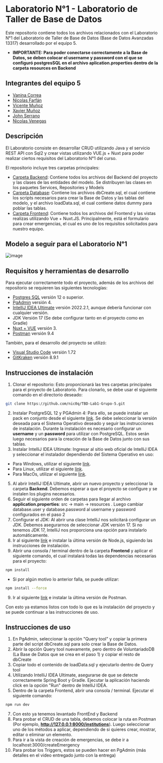 # Laboratorio N°1 - Laboratorio de Taller de Base de Datos
Este repositorio contiene todos los archivos relacionados con el Laboratorio N°1 del
Laboratorio de Taller de Base de Datos (Base de Datos Avanzadas 13317) desarrollado
por el equipo 5. 

* **IMPORTANTE: Para poder conectarse correctamente a la Base de Datos, se deben colocar el username y password con el que se configuró postgresSQL en el archivo aplication.properties dentro de la carpeta resources en Backend**

## Integrantes del equipo 5
* [Vanina Correa](https://github.com/Vanina11)
* [Nícolas Farfán](https://github.com/nic0q)
* [Vicente Muñoz](https://github.com/LeVixo)
* [Xavier Muñoz](https://github.com/iChavy)
* [John Serrano](https://github.com/PodssilDev)
* [Nicolas Venegas](https://github.com/nicovenegas2)

## Descripción
El Laboratorio consiste en desarrollar CRUD utilizando Java y el servicio REST API con Sql2 y crear vistas utilizando VUE.js + Nuxt para poder realizar ciertos requisitos del Laboratorio N°1 del curso. <br>

El repositorio incluye tres carpetas principales:  <br>
* [Carpeta Backend](https://github.com/nic0q/TBD-Lab1-Grupo-5/tree/master/Backend): Contiene todos los archivos del Backend del proyecto y las clases de las entidades del modelo. 
Se distribuyen las clases en los paquetes Services, Repositories y Models
* [Carpeta Database](https://github.com/nic0q/TBD-Lab1-Grupo-5/tree/master/DataBase): Contiene los archivos dbCreate.sql, el cual contiene los scripts necesarios para crear
la Base de Datos y las tablas del modelo, y el archivo loadData.sql, el cual contiene datos dummy para poblar las tablas.
* [Carpeta Frontend](https://github.com/nic0q/TBD-Lab1-Grupo-5/tree/master/Frontend): Contiene todos los archivos del Frontend y las vistas realizas utilizando Vue + Nuxt.JS. 
Principalmente, está el formulario para crear emergencias, el cual es uno de los requisitos solicitados para nuestro equipo.

## Modelo a seguir para el Laboratorio N°1

![image](https://user-images.githubusercontent.com/91446330/194765651-54627927-e275-40c0-9a8f-879d4f50b83a.png)


## Requisitos y herramientas de desarrollo
Para ejecutar correctamente todo el proyecto, además de los archivos del repositorio se requieren las siguientes tecnologías:

* [Postgres SQL](https://www.enterprisedb.com/downloads/postgres-postgresql-downloads) versión 12 o superior. 
* [PgAdmin](https://www.pgadmin.org) versión 4.
* [IntelliJ IDEA Ultimate](https://www.jetbrains.com/es-es/idea/download/#section=windows) versión 2022.2.1, aunque debería funcionar con cualquier versión.
* JDK Versión 17 (Se debe configurar tanto en el proyecto como en Gradle)
* [Nuxt + VUE](https://nuxtjs.org) versión 3.
* [Postman](https://www.postman.com/downloads/) versión 9.4

También, para el desarrollo del proyecto se utilizó:
* [Visual Studio Code](https://code.visualstudio.com) versión 1.72
* [GitKraken](https://www.gitkraken.com) versión 8.9.1

## Instrucciones de instalación
1. Clonar el repositorio: Esto proporcionará las tres carpetas principales para el proyecto de Laboratorio. Para clonarlo, se debe usar el siguiente comando en el directorio deseado:
```sh
git clone https://github.com/nic0q/TBD-Lab1-Grupo-5.git
```
2. Instalar PostgreSQL 12 y PGAdmin 4: Para ello, se puede instalar un pack en conjunto desde el siguiente [link](https://www.enterprisedb.com/downloads/postgres-postgresql-downloads). Se debe seleccionar la versión deseada para el Sistema Operativo deseado y seguir las instrucciones de instalación. Durante la instalación es necesario configurar un **username** y un **password** para utilizar con PostgreSQL. Estos serán luego necesarios para la creación de la Base de Datos junto con sus tablas.
4. Instalar IntelliJ IDEA Ultimate: Ingresar al sitio web oficial de IntelliJ IDEA y seleccionar el instalador dependiendo del Sistema Operativo en uso:
* Para Windows, utilizar el siguiente [link](https://www.jetbrains.com/idea/download/#section=windows).
* Para Linux, utilizar el siguiente [link](https://www.jetbrains.com/es-es/idea/download/#section=linux).
* Para MacOs, utilizar el siguiente [link](https://www.jetbrains.com/es-es/idea/download/#section=mac).
5. Al abrir IntelliJ IDEA Ultimate, abrir un nuevo proyecto y seleccionar la carpeta **Backend**. Debemos esperar a que el proyecto se configure y se instalen los plugins necesarios.
6. Seguir el siguiente orden de carpetas para llegar al archivo **application.properties**: src -> main -> resources . Luego cambiar database.user y database.password al username y password configurados en el paso 2
7. Configurar el JDK: Al abrir una clase IntelliJ nos solicitará configurar un JDK. Debemos asegurarnos de seleccionar JDK versión 17. Si no tenemos JDK 17, IntelliJ nos proporciona una opción para instalarlo automáticamente. 
8. Ir al siguiente [link](https://nodejs.org/en/) e instalar la última versión de Node.js, siguiendo las instrucciones de instalación.
8. Abrir una consola / terminal dentro de la carpeta **Frontend** y aplicar el siguiente comando, el cual instalará todas las dependencias necesarias para el proyecto:
```sh
npm install
```
* Si por algún motivo lo anterior falla, se puede utilizar:
```sh
npm install --force
```
9. Ir al siguiente [link](https://www.postman.com/downloads/) e instalar la última versión de Postman.

Con esto ya estamos listos con todo lo que es la instalación del proyecto y se puede continuar a las instrucciones de uso.

## Instrucciones de uso
1. En PgAdmin, seleccionar la opción "Query tool" y copiar la primera parte del script dbCreate.sql para solo crear la Base de Datos. 
2. Abrir la opción Query tool nuevamente, pero dentro de VoluntariadoDB (La Base de Datos que se crea en el paso 1) y copiar el resto de dbCreate
3. Copiar todo el contenido de loadData.sql y ejecutarlo dentro de Query tool
4. Utilizando IntelliJ IDEA Ultimate, asegurarse de que se detecte correctamente Spring Boot y Gradle. Ejecutar la aplicación haciendo click en la opción "Run" dentro de IntelliJ IDEA.
6. Dentro de la carpeta Frontend, abrir una consola / terminal. Ejecutar el siguiente comando:
```sh
npm run dev
```
7. Con esto ya tenemos levantado FrontEnd y Backend
8. Para probar el CRUD de una tabla, debemos colocar la ruta en Postman (Por ejemplo, **http://127.0.0.1:8000/institutions**). Luego seleccionar uno de los métodos a aplicar, dependiendo de si quieres crear, mostrar, editar o eliminar un elemento.
9. Para ir a la vista de creación de emergencias, se debe ir a localhost:3000/createEmergency
10. Para probar los Triggers, estos se pueden hacer en PgAdmin (más detalles en el video entregado junto con la entrega)
